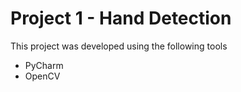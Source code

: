 # Project 1 - Hand Detection

This project was developed using the following tools

* PyCharm
* OpenCV

